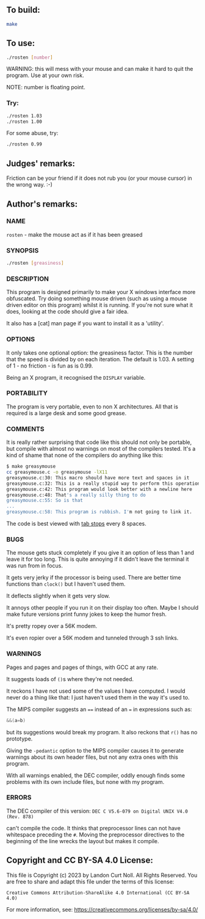## To build:

```sh
make
```


## To use:

```sh
./rosten [number]
```

WARNING: this will mess with your mouse and can make it hard to quit the
program.  Use at your own risk.

NOTE: number is floating point.


### Try:

```sh
./rosten 1.03
./rosten 1.00
```

For some abuse, try:

```sh
./rosten 0.99
```


## Judges' remarks:

Friction can be your friend if it does not rub you (or your mouse
cursor) in the wrong way.  :-)


## Author's remarks:

### NAME

`rosten` - make the mouse act as if it has been greased

### SYNOPSIS

```sh
./rosten [greasiness]
```


### DESCRIPTION

This program is designed primarily to make your X windows interface more
obfuscated. Try doing something mouse driven (such as using a mouse
driven editor on this program) whilst it is running. If you're not sure
what it does, looking at the code should give a fair idea.

It also has a [cat] man page if you want to install it as a 'utility'.


### OPTIONS

It only takes one optional option: the greasiness factor. This is the
number that the speed is divided by on each iteration. The default is
1.03. A setting of 1 - no friction - is fun as is 0.99.

Being an X program, it recognised the `DISPLAY` variable.


### PORTABILITY

The program is very portable, even to non X architectures. All that is
required is a large desk and some good grease.


### COMMENTS

It is really rather surprising that code like this should not only be
portable, but compile with almost no warnings on most of the compilers
tested. It's a kind of shame that none of the compilers do anything
like this:

```sh
$ make greasymouse
cc greasymouse.c -o greasymouse -lX11
greasymouse.c:30: This macro should have more text and spaces in it
greasymouse.c:32: This is a really stupid way to perform this operation
greasymouse.c:42: This program would look better with a newline here
greasymouse.c:48: That's a really silly thing to do
greasymouse.c:55: So is that
...
greasymouse.c:58: This program is rubbish. I'm not going to link it.
```

The code is best viewed with [tab stops](https://en.wikipedia.org/wiki/Tab_stop) every 8 spaces.


### BUGS

The mouse gets stuck completely if you give it an option of less
than 1 and leave it for too long. This is quite annoying if it
didn't leave the terminal it was run from in focus.

It gets very jerky if the processor is being used. There are
better time functions than `clock()` but I haven't used them.

It deflects slightly when it gets very slow.

It annoys other people if you run it on their display too
often. Maybe I should make future versions print funny jokes to
keep the humor fresh.

It's pretty ropey over a 56K modem.

It's even ropier over a 56K modem and tunneled through 3 ssh links.


### WARNINGS

Pages and pages and pages of things, with GCC at any rate.

It suggests loads of `()`s where they're not needed.

It reckons I have not used some of the values I have computed. I
would never do a thing like that: I just haven't used them in
the way it's used to.

The MIPS compiler suggests an `==` instead of an `=` in expressions
such as:

```c
&&(a=b)
```

but its suggestions would break my program.  It also reckons
that `r()` has no prototype.

Giving the `-pedantic` option to the MIPS compiler causes it to generate
warnings about its own header files, but not any extra ones with this
program.

With all warnings enabled, the DEC compiler, oddly enough finds some
problems with its own include files, but none with my program.


### ERRORS

The DEC compiler of this version: `DEC C V5.6-079 on Digital UNIX V4.0 (Rev.
878)`

can't compile the code. It thinks that preprocessor lines can not have
whitespace preceding the `#`. Moving the preprocessor directives to the
beginning of the line wrecks the layout but makes it compile.


## Copyright and CC BY-SA 4.0 License:

This file is Copyright (c) 2023 by Landon Curt Noll.  All Rights Reserved.
You are free to share and adapt this file under the terms of this license:

    Creative Commons Attribution-ShareAlike 4.0 International (CC BY-SA 4.0)

For more information, see: https://creativecommons.org/licenses/by-sa/4.0/
